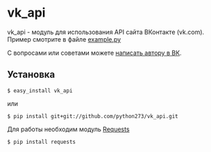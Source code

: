 vk_api
======

vk_api - модуль для использования API сайта ВКонтакте (vk.com). Пример смотрите в файле [example.py](https://github.com/python273/vk_api/blob/master/example.py)

С вопросами или советами можете [написать автору в ВК](https://vk.com/im?sel=183433824).

Установка
------------
    $ easy_install vk_api
или

    $ pip install git+git://github.com/python273/vk_api.git

Для работы необходим модуль [Requests](https://github.com/kennethreitz/requests)

    $ pip install requests
